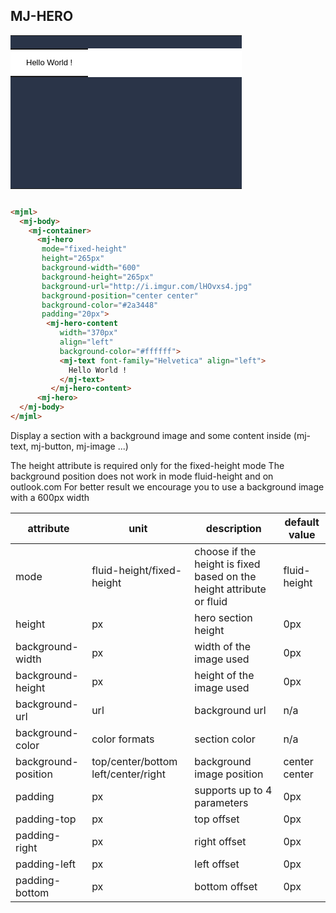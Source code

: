 ## MJ-HERO

<!--[if mso]>
  <table border="0" cellpadding="0" cellspacing="0" width="600" align="center" style="width:600px;"><tr><td style="font-size:0px; line-height:0px; mso-line-height-rule:exactly;">
<![endif]-->
<!--[if mso]>
  <v:image xmlns:v="urn:schemas-microsoft-com:vml" croptop="0" cropbottom="0" style="width:600px; height:245px; position:absolute; top:0; left:0; border:0; z-index:-3;" src="http://i.imgur.com/lHOvxs4.jpg" />
<![endif]-->
<div style="margin:0 auto;max-width:600px;">
  <table cellpadding="0" cellspacing="0" style="width:100%;">
    <tbody>
      <tr style="vertical-align:top;">
        <td height="245" style="background-repeat:no-repeat;vertical-align:top;background:#2a3448 url(http://i.imgur.com/lHOvxs4.jpg) no-repeat center center / cover;padding-top:20px;padding-left:0;padding-right:0;padding-bottom:0;background-position:center center;"
          background="http://i.imgur.com/lHOvxs4.jpg">
          <!--[if mso]>
            <table border="0" cellpadding="0" cellspacing="0" align="left" width="370" style="width:370px;"><tr><td style="padding:0;background-color:#ffffff;">
          <![endif]-->
          <div class="mj-hero-content" style="float:left;margin:0px;width:370px;background-color:#ffffff;">
            <table cellpadding="0" cellspacing="0" style="width:100%;margin:0px;">
              <tbody>
                <tr>
                  <td style="padding-top:0;padding-left:0;padding-right:0;padding-bottom:0;">
                    <table style="width:100%;margin:0px;">
                      <tbody>
                        <tr>
                          <td style="word-break:break-word;font-size:0px;padding:10px 25px;text-align:left;">
                            <div style="cursor:auto;color:#000000;font-family:Helvetica;font-size:13px;line-height:22px;">
                              Hello World !
                            </div>
                          </td>
                        </tr>
                      </tbody>
                    </table>
                  </td>
                </tr>
              </tbody>
            </table>
          </div>
          <!--[if mso]>
            </table>
          <![endif]-->
        </td>
      </tr>
    </tbody>
  </table>
</div>
<!--[if mso]>
  </td></tr></table>
<![endif]-->

``` html

<mjml>
  <mj-body>
    <mj-container>
      <mj-hero
       mode="fixed-height"
       height="265px"
       background-width="600"
       background-height="265px"
       background-url="http://i.imgur.com/lHOvxs4.jpg"
       background-position="center center"
       background-color="#2a3448"
       padding="20px">
        <mj-hero-content
           width="370px"
           align="left"
           background-color="#ffffff">
           <mj-text font-family="Helvetica" align="left">
             Hello World !
           </mj-text>
         </mj-hero-content>
      <mj-hero>
  </mj-body>
</mjml>

```
Display a section with a background image and some content inside (mj-text, mj-button, mj-image ...)

The height attribute is required only for the fixed-height mode
The background position does not work in mode fluid-height and on outlook.com
For better result we encourage you to use a background image with a 600px width

attribute           | unit                                | description                                                          | default value
--------------------|-------------------------------------|----------------------------------------------------------------------|--------------
mode                | fluid-height/fixed-height           | choose if the height is fixed based on the height attribute or fluid | fluid-height
height              | px                                  | hero section height                                                  | 0px
background-width    | px                                  | width of the image used                                              | 0px
background-height   | px                                  | height of the image used                                             | 0px
background-url      | url                                 | background url                                                       | n/a
background-color    | color formats                       | section color                                                        | n/a
background-position | top/center/bottom left/center/right | background image position                                            | center center
padding             | px                                  | supports up to 4 parameters                                          | 0px
padding-top         | px                                  | top offset                                                           | 0px
padding-right       | px                                  | right offset                                                         | 0px
padding-left        | px                                  | left offset                                                          | 0px
padding-bottom      | px                                  | bottom offset                                                        | 0px
